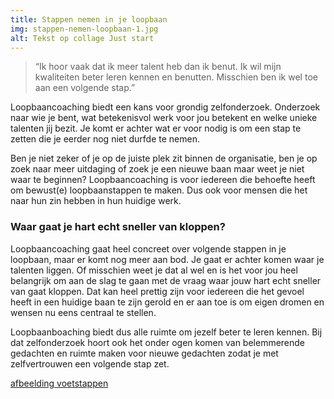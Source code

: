 ```yaml
---
title: Stappen nemen in je loopbaan
img: stappen-nemen-loopbaan-1.jpg
alt: Tekst op collage Just start
---
```


> “Ik hoor vaak dat ik meer talent heb dan ik benut. Ik wil mijn kwaliteiten beter leren kennen en benutten. Misschien ben ik wel toe aan een volgende stap.”


Loopbaancoaching biedt een kans voor grondig zelfonderzoek. Onderzoek naar wie je bent, wat betekenisvol werk voor jou betekent en welke unieke talenten jij bezit. Je komt er achter wat er voor nodig is om een stap te zetten die je eerder nog niet durfde te nemen.


Ben je niet zeker of je op de juiste plek zit binnen de organisatie, ben je op zoek naar meer uitdaging of zoek je een nieuwe baan maar weet je niet waar te beginnen? Loopbaancoaching is voor iedereen die behoefte heeft om bewust(e) loopbaanstappen te maken. Dus ook voor mensen die het naar hun zin hebben in hun huidige werk.  


### Waar gaat je hart echt sneller van kloppen?

Loopbaancoaching gaat heel concreet over volgende stappen in je loopbaan, maar er komt nog meer aan bod. Je gaat er achter komen waar je talenten liggen. Of misschien weet je dat al wel en is het voor jou heel belangrijk om aan de slag te gaan met de vraag waar jouw hart echt sneller van gaat kloppen. Dat kan heel prettig zijn voor iedereen die het gevoel heeft in een huidige baan te zijn gerold en er aan toe is om eigen dromen en wensen nu eens centraal te stellen.


Loopbaanboaching biedt dus alle ruimte om jezelf beter te leren kennen. Bij dat zelfonderzoek hoort ook het onder ogen komen van belemmerende gedachten en ruimte maken voor nieuwe gedachten zodat je met zelfvertrouwen een volgende stap zet.

[afbeelding voetstappen](./stappen-nemen-loopbaan-2.jpg)